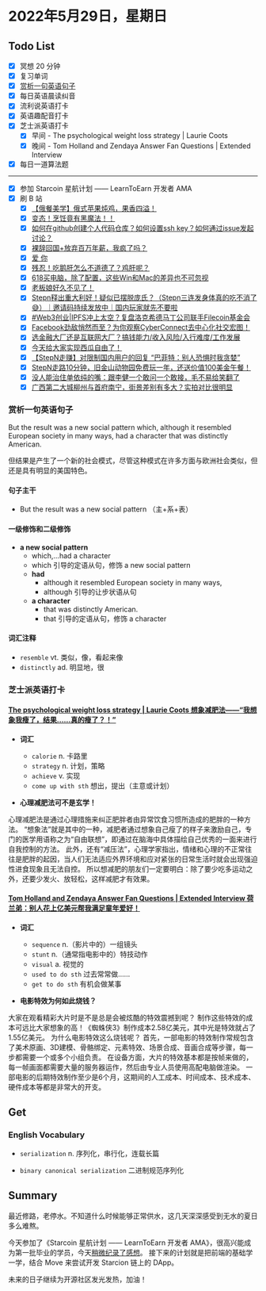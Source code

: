 # 2022年5月29日，星期日

## Todo List

- [x] 冥想 20 分钟
- [x] 复习单词
- [x] [赏析一句英语句子](#赏析一句英语句子)
- [x] 每日英语晨读纠音
- [x] 流利说英语打卡
- [x] 英语趣配音打卡
- [x] 芝士派英语打卡
  - [x] 早间 - The psychological weight loss strategy | Laurie Coots
  - [x] 晚间 - Tom Holland and Zendaya Answer Fan Questions | Extended Interview
- [x] 每日一道算法题
--------
- [x] 参加 Starcoin 星航计划 —— LearnToEarn 开发者 AMA
- [x] 刷 B 站
  - [x] [【俄餐美学】俄式苹果炖鸡，果香四溢！](https://b23.tv/njvaTyD)
  - [x] [变态！烹饪竟有黑魔法！！](https://b23.tv/2WNgtgw)
  - [x] [如何在github创建个人代码仓库？如何设置ssh key？如何通过issue发起讨论？](https://b23.tv/IooVLt1)
  - [x] [裸辞回国+放弃百万年薪，我疯了吗？](https://b23.tv/uCzQaqz)
  - [x] [爱 你](https://b23.tv/VyR1JvE)
  - [x] [残忍！吃鹅肝怎么不道德了？鸡肝呢？](https://b23.tv/SmkLED3)
  - [x] [618买电脑，除了配置，这些Win和Mac的差异也不可忽视](https://b23.tv/nfi1xoe)
  - [x] [老板娘好久不见了！](https://b23.tv/z53Uasc)
  - [x] [Stepn释出重大利好！疑似已摆脱庞氏？（Stepn三连发身体真的吃不消了😅）｜邀请码持续发放中｜国内玩家就先不要啦](https://b23.tv/TdqyKy6)
  - [x] [#Web3创业|IPFS冲上太空？复盘洛克希德马丁公司联手Filecoin基金会](https://b23.tv/KFZNTM5)
  - [x] [Facebook劲敌悄然而至？为你观察CyberConnect去中心化社交宏图！](https://b23.tv/YZNdEJS)
  - [x] [选金融大厂还是互联网大厂？搞钱能力/收入风险/入行难度/工作发展](https://b23.tv/08muJLd)
  - [x] [今天给大家实现西瓜自由了！](https://b23.tv/DFnk80J)
  - [x] [【StepN走赚】对限制国内用户的回复 “巴菲特：别人恐惧时我贪婪”](https://b23.tv/LN6wZS7)
  - [x] [StepN走路10分钟，旧金山动物园免费玩一年，还送价值100美金午餐！](https://b23.tv/JvcXfDY)
  - [x] [没人能治住单依纯的嘴：跟李健一个敢问一个敢接，毛不易给笑翻了](https://b23.tv/V1Jntiz)
  - [x] [广西第二大城柳州与首府南宁，街景差别有多大？实拍对比很明显](https://b23.tv/Hmm4aF2)

### 赏析一句英语句子

But the result was a new social pattern which, although it resembled European society in many ways, had a character that was distinctly American.

但结果是产生了一个新的社会模式，尽管这种模式在许多方面与欧洲社会类似，但还是具有明显的美国特色。

#### 句子主干

- But the result was a new social pattern （主+系+表）

#### 一级修饰和二级修饰

- **a new social pattern**
  - which,...had a character
  - which 引导的定语从句，修饰 a new social pattern
  - **had**
    - although it resembled European society in many ways,
    - although 引导的让步状语从句
  - **a character**
    - that was distinctly American.
    - that 引导的定语从句，修饰 a character

#### 词汇注释

- `resemble` vt. 类似，像，看起来像
- `distinctly` ad. 明显地，很

### 芝士派英语打卡

#### [The psychological weight loss strategy | Laurie Coots 想象减肥法——“我想象我瘦了，结果……真的瘦了？！”](https://reading.baicizhan.com/h5/listen-movie.html?id=705&wxapp=mint_danni_ear#/home)

- **词汇**

  - `calorie` n. 卡路里
  - `strategy` n. 计划，策略
  - `achieve` v. 实现
  - `come up with sth` 想出，提出（主意或计划）

- **心理减肥法可不是玄学！**

心理减肥法是通过心理措施来纠正肥胖者由异常饮食习惯所造成的肥胖的一种方法。
“想象法”就是其中的一种，减肥者通过想象自己瘦了的样子来激励自己，专门的医学用语称之为“自由联想”，即通过在脑海中具体描绘自己优秀的一面来进行自我控制的方法。
此外，还有“减压法”，心理学家指出，情绪和心理的不正常往往是肥胖的起因，当人们无法适应外界环境和应对紧张的日常生活时就会出现强迫性进食现象且无法自控。
所以想减肥的朋友们一定要明白：除了要少吃多运动之外，还要少发火、放轻松，这样减肥才有效果。

#### [Tom Holland and Zendaya Answer Fan Questions | Extended Interview 荷兰弟：别人花上亿美元帮我满足童年爱好！](http://reading.baicizhan.com/h5/listen-movie.html?id=706&wxapp=mint_danni_ear#/home)

- **词汇**

  - `sequence` n.（影片中的）一组镜头
  - `stunt` n.（通常指电影中的）特技动作
  - `visual` a. 视觉的
  - `used to do sth` 过去常常做……
  - `get to do sth` 有机会做某事

- **电影特效为何如此烧钱？**

大家在观看精彩大片时是不是总是会被炫酷的特效震撼到呢？
制作这些特效的成本可远比大家想象的高！《蜘蛛侠3》制作成本2.58亿美元，其中光是特效就占了1.55亿美元。
为什么电影特效这么烧钱呢？
首先，一部电影的特效制作常规包含了美术原画、3D建模、骨骼绑定、元素特效、场景合成、音画合成等步骤，每一步都需要一个或多个小组负责。
在设备方面，大片的特效基本都是按帧来做的，每一帧画面都需要大量的服务器运作，然后由专业人员使用高配电脑做渲染。
一部电影的后期特效制作至少是6个月，这期间的人工成本、时间成本、技术成本、硬件成本等都是非常大的开支。

## Get

### English Vocabulary

- `serialization` n. 序列化，串行化，连载长篇

- `binary canonical serialization` 二进制规范序列化

## Summary

最近修路，老停水。不知道什么时候能够正常供水，这几天深深感受到无水的夏日多么难熬。

今天参加了《Starcoin 星航计划 —— LearnToEarn 开发者 AMA》，很高兴能成为第一批毕业的学员，今天[稍微纪录了感想](https://twitter.com/joechendev/status/1530829152437542913?s=21&t=yvbVWdX2eBj8xw2pBZrmvw)。
接下来的计划就是把前端的基础学一学，结合 Move 来尝试开发 Starcion 链上的 DApp。

未来的日子继续为开源社区发光发热，加油！
